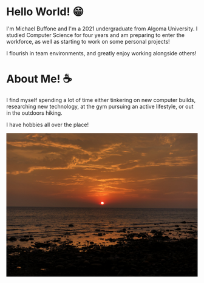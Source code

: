 # Hello World! 😁

I'm Michael Buffone and I'm a 2021 undergraduate from Algoma University. I studied Computer Science for four years and am preparing to enter the workforce, as well as starting to work on some personal projects!

I flourish in team environments, and greatly enjoy working alongside others!

# About Me! ☕

I find myself spending a lot of time either tinkering on new computer builds, researching new technology, at the gym pursuing an active lifestyle, or out in the outdoors hiking. 

I have hobbies all over the place!

![](https://github.com/BuffoneM/BuffoneM/blob/2a4b7ed6585ce5818232fe3bade42864ded86d86/Some%20photos/IMG_4265.JPG)
